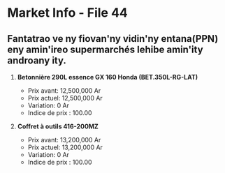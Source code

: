 # Market Info - File 44

## Fantatrao ve ny fiovan'ny vidin'ny entana(PPN) eny amin'ireo supermarchés lehibe amin'ity androany ity.

1. **Betonnière 290L essence GX 160 Honda (BET.350L-RG-LAT)**
   - Prix avant: 12,500,000 Ar
   - Prix actuel: 12,500,000 Ar
   - Variation: 0 Ar
   - Indice de prix : 100.00

2. **Coffret à outils 416-200MZ**
   - Prix avant: 13,200,000 Ar
   - Prix actuel: 13,200,000 Ar
   - Variation: 0 Ar
   - Indice de prix : 100.00

